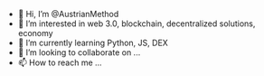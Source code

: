 - 👋 Hi, I’m @AustrianMethod
- 👀 I’m interested in web 3.0, blockchain, decentralized solutions, economy
- 🌱 I’m currently learning Python, JS, DEX
- 💞️ I’m looking to collaborate on ...
- 📫 How to reach me ...

<!---
AustrianMethod/AustrianMethod is a ✨ special ✨ repository because its `README.md` (this file) appears on your GitHub profile.
You can click the Preview link to take a look at your changes.
--->
